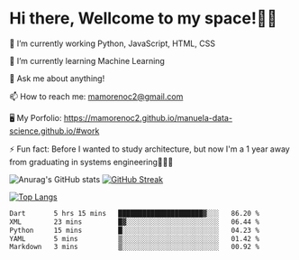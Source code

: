 # Hi there, Wellcome to my space!✌🏾

🔭 I’m currently working Python, JavaScript, HTML, CSS

🌱 I’m currently learning Machine Learning

💬 Ask me about anything!

📫 How to reach me: mamorenoc2@gmail.com

🖥️ My Porfolio: https://mamorenoc2.github.io/manuela-data-science.github.io/#work

⚡ Fun fact: Before I wanted to study architecture, but now I'm a 1 year away from graduating in systems engineering🤣🤣🤣

![Anurag's GitHub stats](https://github-readme-stats.vercel.app/api?username=mamorenoc2&theme=transparent&show_icons=true) [![GitHub Streak](https://streak-stats.demolab.com/?user=mamorenoc2&theme=tokyonight_duo)](https://git.io/streak-stats)

[![Top Langs](https://github-readme-stats.vercel.app/api/top-langs/?username=mamorenoc2&layout=compact&theme=tokyonight)](https://github.com/anuraghazra/github-readme-stats)

<!--START_SECTION:waka-->

```txt
Dart       5 hrs 15 mins   █████████████████████▓░░░   86.20 %
XML        23 mins         █▓░░░░░░░░░░░░░░░░░░░░░░░   06.44 %
Python     15 mins         █░░░░░░░░░░░░░░░░░░░░░░░░   04.23 %
YAML       5 mins          ▒░░░░░░░░░░░░░░░░░░░░░░░░   01.42 %
Markdown   3 mins          ▒░░░░░░░░░░░░░░░░░░░░░░░░   00.92 %
```

<!--END_SECTION:waka-->
